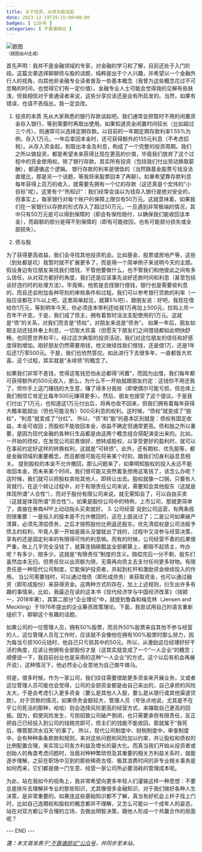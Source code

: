 ```yaml
---
title: 关于投资，从债与股说起
date: 2023-12-19T19:15:00+08:00
badges: [ 公众号 ]
categories: [ 不靠谱颜论 ]
---
```


<div class="p-3 text-center">
  <img class="img-fluid" src="/images/2023/1219/01.png" alt="题图" style="max-width:640px">
  <div><small>（题图由AI生成）</small></div>
</div>

首先声明：我并不是金融领域的专家，对金融的学习和了解，目前还处于入门阶段。这篇文章选择聊聊债与股的话题，纯粹是出于个人兴趣，并希望以一个金融外行人的视角，向其他非金融专业读者普及一些基本概念（我曾为这些概念花过不可忽略的时间，也觉得它们有一定价值）。金融专业人士可能会觉得我的见解有些肤浅，但我相信对于普通读者来说，这些分享应该还是会有所启发的。当然，如果有错误，也请不吝指出，我一定会改。
1. 投资的本质
先从大家熟悉的银行存款谈起吧。我们通常会把暂时不用的闲置资金存入银行，等到需要时再取出使用。如果知道资金闲置时间较长（比如超过三个月），则通常可以选择定期存款。以目前的一年期定期存款利率1.55%为例，存入1万元，一年后拿回本金时，还可获得额外的155元利息（不考虑扣税）。从存入资金起，到取出本金及利息，构成了一个完整的投资周期。我们之所以做投资，都是希望未来获得比现在更高的价值，毕竟我们放弃了这个过程中的资金使用权。除了银行存款，其实所有投资（包括我们付出劳动换取薪酬），都遵循这个逻辑。
银行存款的利率是很低的（当然跟基金股票亏钱没法直接比，那是另一个话题，等我将来股票回本了再聊）。如果希望靠存款利息每年获得上百万的收入，就需要先拥有一个亿的存款（这还真是个宏伟的“小目标”呢）。这里有个“热知识”：我们经常会误以为钱存入银行是绝对安全的，但事实上，每家银行对每个账户的保障上限仅有50万元。这就意味着，如果我们在一家银行以存款的形式存入了超过50万元，一旦遇到非常极端的情况，其中只有50万元是可以得到保障的（即会有保险赔付，以确保我们能收回该本金），而超额的部分是得不到保障的（即有可能收回，也有可能部分损失或全部损失）。

2. 债与股

为了获得更高收益，我们会寻找其他投资机会。比如基金、股票或房地产等，这些（到处都是坑）我暂时就不扩展更多了，而是用一个简单例子来说明今天的主题。假设身边有位朋友来找我们借钱，不管他要做什么，也不管我们和他彼此之间有多么信任，从对双方都好的角度，我们还是应该事先谈好还款时间和利息（甚至包括谈好违约时的处理方法）。毕竟嘛，他若是去找银行借钱，银行也是需要收利息的，而且还会附加各种苛刻的审核条件和过程。我们可以参考银行贷款的利率（一般应该都在3%以上吧，这里简单起见，就算5%吧），跟朋友说：好吧，我现在借给你1万元，等到明年今天，你必须连本带利还给我1万再加上500元，拉钩上吊一百年不许变。于是，我们成了债主，拥有着暂时没法支配使用的1万元。这就是“债”的关系，对我们而言是“债权”，对朋友来说是“债务”。
如果一年后，朋友如期主动还钱并奉上利息，一切皆大欢喜（但愿天下朋友们之间借钱都如此明快舒畅，也同愿世界和平）。经过这次典型的投资活动，我们对这位朋友的信任和好感度得到增加。刚好朋友仍然需要用钱，他又继续找我们借钱，还是借1万，还是1年后还1万零500元。于是，我们也欣然答应。如此进行下去很多年，一直都皆大欢喜。这个过程，其实就是“永续债”的概念了。

如果我们非常不差钱，觉得这笔钱恐怕永远都得“闲置”，而因为出借，我们每年都可获得额外的500元收入，那么，为什么不一开始就跟朋友约定：这钱你不用还我了，但你手上这门赚钱的大生意，赚了得多分我些（即使偶尔可能亏损，但总体上我们相信它肯定比每年500元赚得更多）。然后，朋友也接受了这个提议。于是我们付出了1万元，也知道这1万元付出后，将再也收不回来，但我们拥有着每年获得大概率能超出（但也可能没有）500元利息的权利。这时候，“债权”就变成了“股权”，“利息”就变成了“分红”。
所以，“债”和“股”的基本区别就是：债权有固定收益，本金可收回；而股权不能收回本金，收益不确定但通常更高。债和股之所以重要，是因为现代金融的各种衍生品都是由这两个概念组合搭配演变出来的。比如，一开始的债权，在发现公司前景很好，想转成股权，以享受更好的盈利时，就可以在事前约定好这样的转换权利，这就是“可转债”。此外，还有期权、优先股等，都是金融领域的重要概念，而且都很可能在将来某个时刻，跟我们切身利益息息相关。
提到股权的本金不允许撤回，那么问题来了，如果明知股权的投入永远不能收回本金，而未来某个时间，我们很可能又突然着急想用这笔钱了，该怎么办呢？这时候，我们就可以把股权卖给其他人，即转让出去。股权就像一口锅，只要有人背就行。在这个转让过程中，对于有限责任公司来说，需要知会其他股东（这就是体现所谓“人合性”），而对于股份有限公司来说，就无需知会了，可以自由买卖（这就是体现所谓“资合性”）。如果是股份公司中的特例，上市公司，那就更简单了，直接在券商APP上动动指头买卖就好。
3. 公司经营
说到公司运营，有两条规则很重要：一是投入的股本是不允许撤回的，这在上面说过了；二是公司如果破产清算，必须先清偿债务，之后才按照股份比例返还股东。优先清偿权是公司法赋予债主的权利，毕竟人家一开始是眉头没皱就出了钱的，过程中又没参与经营决策，享有的还是固定利率的有限得可怜的利息嘛。而有的时候，公司经营不善的后果很严重，账上几乎完全没钱了，就算连锅碗瓢盆全部都算上，都赔不起债主，咋办呢？有多少，赔多少。这就是“有限责任”制度的含义。赔偿完后一分不剩，股东们虽然血本无归，但责任仅以出资额为限，无需再向债主去支付任何更多财物。有限责任是一种现代公司制度，它能保护投资者，并起到杠杆和激励资金继续投入的作用。
当公司需要钱时，可以通过借债（即形成债务）来获取资金，也可以通过融资（即形成股份）来获得资金。这两种方式的存在，加上上述规则，衍生出许多有趣的事情来。比如，我最近在读的这本书《现代经济学与中国经济改革》（钱颖一，2018年著），其第二部分“企业理论”中，就提到詹森和梅克林（Jensen and Meckling）于1976年提出的企业筹资政策理论。下面，我尝试用自己的语言重新组织下，聊聊这个有趣的话题。

如果公司的一位管理人员，拥有50%股票，而另外50%股票来自其他不参与经营的人，这位管理人员在工作时，应该就不会像他在拥有100%股票时那么努力，因为每当亏损100元钱时，他自己只亏损其中的50元。所以，从激励这位经理好好干活的角度，应该让他拥有全部股份才是（这其实就变成了一个“一人企业”的概念；顺便说一下，我目前创业也是采用的这种“一人企业”的方式，这个以后有机会再展开说），这种情况下，他必然全心全意地为自己做牛做马。

但是，很多时候，作为一家公司，我们往往需要借助更多资金来开展业务，又或者这位管理人员可能也会觉得，公司的全部资金都是由自己来出的，自己承担的风险太大，于是会考虑引入更多资金（要么是其他人入股，要么是从银行或其他渠道贷款）。对于贷款的情况，如果债务金额较大，管理人员（夸张点地说，尤其是不在乎公司死活的那种，哈哈）则会选择风险更高的经营方式，来赚取自己更高的回报。因为，假使风险发生，亏损招致公司破产倒闭，也只需要承担有限责任，反正把自己已经投入到公司的钱赔完即可，债主们的钱能不能收回，那就属于“我死后，哪管那洪水滔天”的事了。
所以，现代公司制度中、财税制度中，审查制度中，会有种种条条款款和规则，来对这些问题和风险加以约束，并让股权和债权的比例配置合理，来实现公司各方利益及增长的最大化。而真当我们开始从投资者或创始人的角度考虑问题时，当面对种种繁琐但及其重要的相关方利益关系时，就能逐步理解，之前在职场中见到的那些稀奇古怪、极其浪费时间的非专业相关事务是如何而来，它们都是做一门生意、经营一家公司所必要消耗的管理成本呢。

为此，站在我如今的视角上，我非常希望向更多年轻人们灌输这样一种思想：不要总是排斥去理解非专业的那些知识，尤其像很多金融知识，对于我们做好各种人生决策，是非常重要的。如果连这些基础知识都不了解，真当有好机会上杆子找上门时，比如自己连期权和股权的概念都并不理解，又怎么可能以一个成年人的姿态，站在对双方都公平合理的立场，去做出明智决策，跟他人形成一个共赢合作的局面呢？

<div class="p-5 text-center">--- END ---</div>

<i><b>注：</b>本文首发表于[“不靠谱颜论”公众号](https://mp.weixin.qq.com/s/CrgHATyRVA1cnuNLQOyfVw)，并同步至本站。</i>
